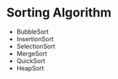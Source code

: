 # Sorting Algorithm

- BubbleSort
- InsertionSort
- SelectionSort
- MergeSort
- QuickSort
- HeapSort
